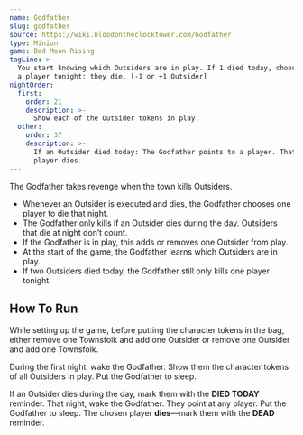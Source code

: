 ```yaml
---
name: Godfather
slug: godfather
source: https://wiki.bloodontheclocktower.com/Godfather
type: Minion
game: Bad Moon Rising
tagLine: >-
  You start knowing which Outsiders are in play. If 1 died today, choose
  a player tonight: they die. [-1 or +1 Outsider]
nightOrder:
  first:
    order: 21
    description: >-
      Show each of the Outsider tokens in play.
  other:
    order: 37
    description: >-
      If an Outsider died today: The Godfather points to a player. That
      player dies.
---
```


The Godfather takes revenge when the town kills Outsiders.

- Whenever an Outsider is executed and dies, the Godfather chooses one
  player to die that night.
- The Godfather only kills if an Outsider dies during the day. Outsiders
  that die at night don’t count.
- If the Godfather is in play, this adds or removes one Outsider from
  play.
- At the start of the game, the Godfather learns which Outsiders are in
  play.
- If two Outsiders died today, the Godfather still only kills one player
  tonight.

## How To Run

While setting up the game, before putting the character tokens in the
bag, either remove one Townsfolk and add one Outsider or remove one
Outsider and add one Townsfolk.

During the first night, wake the Godfather. Show them the character
tokens of all Outsiders in play. Put the Godfather to sleep.

If an Outsider dies during the day, mark them with the **DIED TODAY**
reminder. That night, wake the Godfather. They point at any player. Put
the Godfather to sleep. The chosen player **dies**—mark them with the
**DEAD** reminder.
